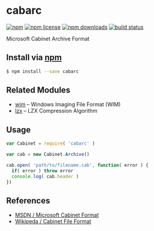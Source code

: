 # cabarc
[![npm](https://img.shields.io/npm/v/cabarc.svg?style=flat-square)](https://npmjs.com/package/cabarc)
[![npm license](https://img.shields.io/npm/l/cabarc.svg?style=flat-square)](https://npmjs.com/package/cabarc)
[![npm downloads](https://img.shields.io/npm/dm/cabarc.svg?style=flat-square)](https://npmjs.com/package/cabarc)
[![build status](https://img.shields.io/travis/jhermsmeier/node-cabarc.svg?style=flat-square)](https://travis-ci.org/jhermsmeier/node-cabarc)

Microsoft Cabinet Archive Format

## Install via [npm](https://npmjs.com)

```sh
$ npm install --save cabarc
```

## Related Modules

- [wim](http://github.com/jhermsmeier/node-wim) – Windows Imaging File Format (WIM)
- [lzx](http://github.com/jhermsmeier/node-lzx) – LZX Compression Algorithm

## Usage

```js
var Cabinet = require( 'cabarc' )
```

```js
var cab = new Cabinet.Archive()

cab.open( 'path/to/filename.cab', function( error ) {
  if( error ) throw error
  console.log( cab.header )
})
```

## References

- [MSDN / Microsoft Cabinet Format](https://msdn.microsoft.com/en-us/library/bb417343.aspx)
- [Wikipeda / Cabinet File Format](https://en.wikipedia.org/wiki/Cabinet_(file_format))
